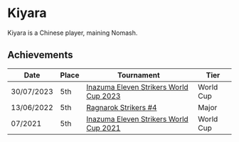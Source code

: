 # Kiyara 

Kiyara is a Chinese player, maining Nomash.

## Achievements

|Date|Place|Tournament|Tier|
|-|-|-|-|
| 30/07/2023 | 5th | [Inazuma Eleven Strikers World Cup 2023](../../tournaments/worldcup23.md) | World Cup |
| 13/06/2022 | 5th | [Ragnarok Strikers #4](../../tournaments/ragna/ragna4.md) | Major |
| 07/2021 | 5th | [Inazuma Eleven Strikers World Cup 2021](../../tournaments/worldcup21.md) | World Cup |
